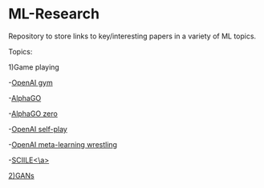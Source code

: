 # ML-Research
Repository to store links to key/interesting papers in a variety of ML topics.

Topics:

  1)Game playing
  
   -<a href="http://arxiv.org/abs/1606.01540">OpenAI gym</a>
  
   -<a href="https://storage.googleapis.com/deepmind-media/alphago/AlphaGoNaturePaper.pdf">AlphaGO</a>

   -<a href="https://deepmind.com/blog/alphago-zero-learning-scratch/">AlphaGO zero</a> 

   -<a href="https://arxiv.org/abs/1710.03748">OpenAI self-play</a>
   
   -<a href="https://arxiv.org/abs/1710.03641">OpenAI meta-learning wrestling</a>
   
   -<a href="https://deepmind.com/blog/deepmind-and-blizzard-open-starcraft-ii-ai-research-environment/">SCIILE<\a>
  
  2)GANs



